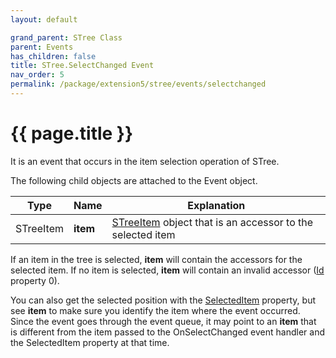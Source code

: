 ```yaml
---
layout: default

grand_parent: STree Class
parent: Events
has_children: false
title: STree.SelectChanged Event
nav_order: 5
permalink: /package/extension5/stree/events/selectchanged
---
```

# {{ page.title }}

It is an event that occurs in the item selection operation of STree.

The following child objects are attached to the Event object.

| Type     | Name        | Explanation    |
|----------|-------------|----------------|
|STreeItem | <b>item</b> | [STreeItem](/package/extension5/streeitem) object that is an accessor to the selected item |

If an item in the tree is selected, <b>item</b> will contain the accessors for the selected item.
If no item is selected, <b>item</b> will contain an invalid accessor ([Id](/package/extension5/streeitem/properties/id) property 0).

You can also get the selected position with the [SelectedItem](/package/extension5/stree/properties/selecteditem) property, but see <b>item</b> to make sure you identify the item where the event occurred.
Since the event goes through the event queue, it may point to an <b>item</b> that is different from the item passed to the OnSelectChanged event handler and the SelectedItem property at that time.